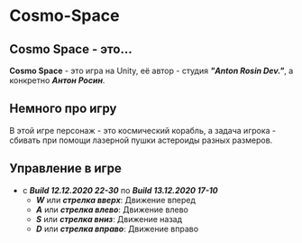 # Cosmo-Space

## Cosmo Space - это...
**Cosmo Space** - это игра на Unity, её автор - студия ***"Anton Rosin Dev."***, а конкретно ***Антон Росин***.

## Немного про игру
В этой игре персонаж - это космический корабль, а задача игрока - сбивать при помощи лазерной пушки астероиды разных размеров.

## Управление в игре

* с ***Build 12.12.2020 22-30*** по ***Build 13.12.2020 17-10***
  * ***W*** или ***стрелка вверх***:   Движение вперед
  * ***A*** или ***стрелка влево***:   Движение влево
  * ***S*** или ***стрелка вниз***:   Движение назад
  * ***D*** или ***стрелка вправо***:   Движение вправо
